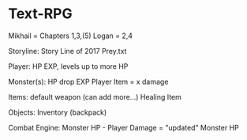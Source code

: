 # Text-RPG


Mikhail = Chapters 1,3,(5)
Logan = 2,4

Storyline:
    Story Line of 2017 Prey.txt

Player:
    HP
    EXP, levels up to more HP

Monster(s):
    HP
    drop EXP
    Player Item = x damage

Items:
    default weapon (can add more...)
    Healing Item

Objects:
    Inventory (backpack)

Combat Engine:
    Monster HP - Player Damage = "updated" Monster HP
